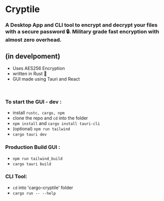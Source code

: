 # **Cryptile**
### A **Desktop App** and **CLI tool** to encrypt and decrypt your files with a secure password :lock:. Military grade fast encryption with almost zero overhead.

## (in develpoment)

- Uses AES256 Encryption
- written in Rust :crab:
- GUI made using Tauri and React
  
</br>

### To start the GUI - dev :
- install `rustc, cargo, npm`
- clone the repo and `cd` into the folder
- `npm install` and `cargo install tauri-cli`
- (optional) `npm run tailwind`
- `cargo tauri dev`

### Production Build GUI :
- `npm run tailwind_build`
- `cargo tauri build`

### CLI Tool:
- `cd` into 'cargo-cryptile' folder
- `cargo run -- --help`